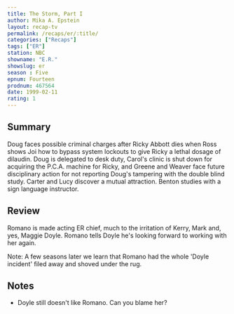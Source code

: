 ```yaml
---
title: The Storm, Part I
author: Mika A. Epstein
layout: recap-tv
permalink: /recaps/er/:title/
categories: ["Recaps"]
tags: ["ER"]
station: NBC
showname: "E.R."
showslug: er
season : Five  
epnum: Fourteen  
prodnum: 467564    
date: 1999-02-11  
rating: 1  
---
```


## Summary  
  
Doug faces possible criminal charges after Ricky Abbott dies when Ross shows Joi how to bypass system lockouts to give Ricky a lethal dosage of dilaudin. Doug is delegated to desk duty, Carol's clinic is shut down for acquiring the P.C.A. machine for Ricky, and Greene and Weaver face future disciplinary action for not reporting Doug's tampering with the double blind study. Carter and Lucy discover a mutual attraction. Benton studies with a sign language instructor.

## Review  
  
Romano is made acting ER chief, much to the irritation of Kerry, Mark and, yes, Maggie Doyle. Romano tells Doyle he's looking forward to working with her again.

Note: A few seasons later we learn that Romano had the whole 'Doyle incident' filed away and shoved under the rug.

## Notes  
  
* Doyle still doesn't like Romano. Can you blame her?